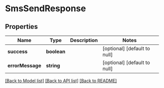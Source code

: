 # SmsSendResponse

## Properties
Name | Type | Description | Notes
------------ | ------------- | ------------- | -------------
**success** | **boolean** |  | [optional] [default to null]
**errorMessage** | **string** |  | [optional] [default to null]

[[Back to Model list]](../README.md#documentation-for-models) [[Back to API list]](../README.md#documentation-for-api-endpoints) [[Back to README]](../README.md)


